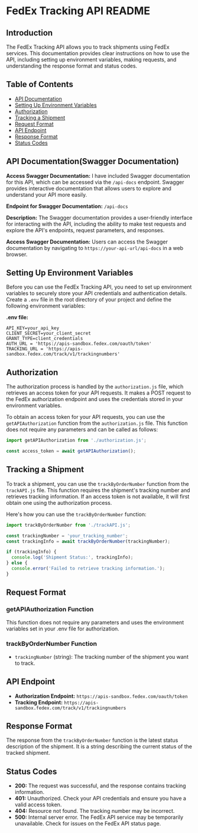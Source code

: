 # FedEx Tracking API README

## Introduction
The FedEx Tracking API allows you to track shipments using FedEx services. This documentation provides clear instructions on how to use the API, including setting up environment variables, making requests, and understanding the response format and status codes.

## Table of Contents
- [API Documentation](#api-documentation)
- [Setting Up Environment Variables](#setting-up-environment-variables)
- [Authorization](#authorization)
- [Tracking a Shipment](#tracking-a-shipment)
- [Request Format](#request-format)
- [API Endpoint](#api-endpoint)
- [Response Format](#response-format)
- [Status Codes](#status-codes)


## API Documentation(Swagger Documentation)

**Access Swagger Documentation:** I have included Swagger documentation for this API, which can be accessed via the `/api-docs` endpoint. Swagger provides interactive documentation that allows users to explore and understand your API more easily.

**Endpoint for Swagger Documentation:** `/api-docs`

**Description:** The Swagger documentation provides a user-friendly interface for interacting with the API, including the ability to make test requests and explore the API's endpoints, request parameters, and responses.

**Access Swagger Documentation:** Users can access the Swagger documentation by navigating to `https://your-api-url/api-docs` in a web browser.

## Setting Up Environment Variables
Before you can use the FedEx Tracking API, you need to set up environment variables to securely store your API credentials and authentication details. Create a `.env` file in the root directory of your project and define the following environment variables:


**.env file:**
```plaintext
API_KEY=your_api_key
CLIENT_SECRET=your_client_secret
GRANT_TYPE=client_credentials
AUTH_URL = 'https://apis-sandbox.fedex.com/oauth/token'
TRACKING_URL = 'https://apis-sandbox.fedex.com/track/v1/trackingnumbers'
```

## Authorization
The authorization process is handled by the `authorization.js` file, which retrieves an access token for your API requests. It makes a POST request to the FedEx authorization endpoint and uses the credentials stored in your environment variables.

To obtain an access token for your API requests, you can use the `getAPIAuthorization` function from the `authorization.js` file. This function does not require any parameters and can be called as follows:

```javascript
import getAPIAuthorization from './authorization.js';

const access_token = await getAPIAuthorization();
```

## Tracking a Shipment
To track a shipment, you can use the `trackByOrderNumber` function from the `trackAPI.js` file. This function requires the shipment's tracking number and retrieves tracking information. If an access token is not available, it will first obtain one using the authorization process.

Here's how you can use the `trackByOrderNumber` function:

```javascript
import trackByOrderNumber from './trackAPI.js';

const trackingNumber = 'your_tracking_number';
const trackingInfo = await trackByOrderNumber(trackingNumber);

if (trackingInfo) {
  console.log('Shipment Status:', trackingInfo);
} else {
  console.error('Failed to retrieve tracking information.');
}
```

## Request Format

### getAPIAuthorization Function
This function does not require any parameters and uses the environment variables set in your .env file for authorization.

### trackByOrderNumber Function
- `trackingNumber` (string): The tracking number of the shipment you want to track.

## API Endpoint

- **Authorization Endpoint:** `https://apis-sandbox.fedex.com/oauth/token`
- **Tracking Endpoint:** `https://apis-sandbox.fedex.com/track/v1/trackingnumbers`

## Response Format

The response from the `trackByOrderNumber` function is the latest status description of the shipment. It is a string describing the current status of the tracked shipment.

## Status Codes
- **200:** The request was successful, and the response contains tracking information.
- **401:** Unauthorized. Check your API credentials and ensure you have a valid access token.
- **404:** Resource not found. The tracking number may be incorrect.
- **500:** Internal server error. The FedEx API service may be temporarily unavailable. Check for issues on the FedEx API status page.







